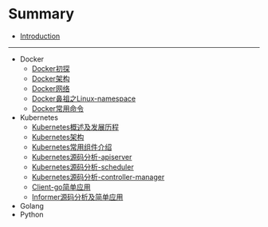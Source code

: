 # Summary

* [Introduction](README.md)

-----
* Docker
    * [Docker初探](doc/docker/docker-0.md)
    * [Docker架构](doc/docker/docker-1.md)
    * [Docker网络](doc/docker/docker-2.md)
    * [Docker鼻祖之Linux-namespace](doc/docker/docker-3.md)
    * [Docker常用命令](doc/docker/docker-4.md)
* Kubernetes
    * [Kubernetes概述及发展历程](doc/kubernetes/kubernetes-0.md)
    * [Kubernetes架构](doc/kubernetes/kubernetes-1.md)
    * [Kubernetes常用组件介绍](doc/kubernetes/kubernetes-2.md)
    * [Kubernetes源码分析-apiserver](doc/kubernetes/kubernetes-3.md)
    * [Kubernetes源码分析-scheduler](doc/kubernetes/kubernetes-4.md)
    * [Kubernetes源码分析-controller-manager](doc/kubernetes/kubernetes-5.md)
    * [Client-go简单应用](doc/kubernetes/kubernetes-6.md)
    * [Informer源码分析及简单应用](doc/kubernetes/kubernetes-7.md)
* Golang
* Python

